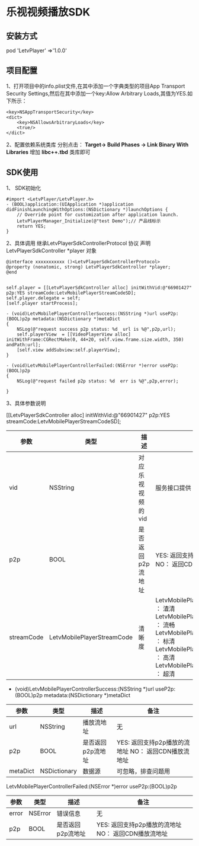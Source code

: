 乐视视频播放SDK
=============
安装方式
------------
pod 'LetvPlayer' =>'1.0.0'

项目配置
------------
1、打开项目中的info.plist文件,在其中添加一个字典类型的项目App Transport Security Settings,然后在其中添加一个key:Allow Arbitrary Loads,其值为YES.如下所示：

```
<key>NSAppTransportSecurity</key>
<dict>
    <key>NSAllowsArbitraryLoads</key>
    <true/>
</dict>
```
2、配置依赖系统类库
分别点击：
__Target-> Build Phases -> Link Binary With Libraries__ 
增加
__libc++.tbd__ 
类库即可

SDK使用
-------
1、 SDK初始化
```
#import <LetvPlayer/LetvPlayer.h>
- (BOOL)application:(UIApplication *)application didFinishLaunchingWithOptions:(NSDictionary *)launchOptions {
    // Override point for customization after application launch.
    LetvPlayerManager_Initialize(@"test Demo");// 产品线标示
    return YES;
}
```

2、具体调用
继承LetvPlayerSdkControllerProtocol 协议
声明 LetvPlayerSdkController *player 对象

```
@interface xxxxxxxxxxx ()<LetvPlayerSdkControllerProtocol>
@property (nonatomic, strong) LetvPlayerSdkController *player;
@end


self.player = [[LetvPlayerSdkController alloc] initWithVid:@"66901427" p2p:YES streamCode:LetvMobilePlayerStreamCodeSD];
self.player.delegate = self;
[self.player startProcess];

- (void)LetvMobilePlayerControllerSuccess:(NSString *)url useP2p:(BOOL)p2p metadata:(NSDictionary *)metaDict
{
    NSLog(@"request success p2p status: %d  url is %@",p2p,url);
    self.playerView  = [[VideoPlayerView alloc] initWithFrame:CGRectMake(0, 44+20, self.view.frame.size.width, 350) andPath:url];
    [self.view addSubview:self.playerView];
}

- (void)LetvMobilePlayerControllerFailed:(NSError *)error useP2p:(BOOL)p2p
{
    NSLog(@"request failed p2p status: %d  err is %@",p2p,error);

}
```

3、具体参数说明

[[LetvPlayerSdkController alloc] initWithVid:@"66901427" p2p:YES streamCode:LetvMobilePlayerStreamCodeSD];



| 参数 | 类型 | 描述  | 备注 |
| ------------- | ------------- | ------------- | ------------- |
| vid | NSString  | 对应乐视视频的vid  | 服务接口提供  |
| p2p  | BOOL  | 是否返回p2p流地址  | YES: 返回支持p2p播放的流地址  NO： 返回CDN播放流地址  |
| streamCode  | LetvMobilePlayerStreamCode  | 清晰度  | LetvMobilePlayerStreamCodeLD ： 渣清  LetvMobilePlayerStreamCodeMD ： 流畅 LetvMobilePlayerStreamCodeSD ： 标清  LetvMobilePlayerStreamCodeHD ： 高清 LetvMobilePlayerStreamCodeTD ： 超清   |

- (void)LetvMobilePlayerControllerSuccess:(NSString *)url useP2p:(BOOL)p2p metadata:(NSDictionary *)metaDict

| 参数 | 类型 | 描述  | 备注 |
| ------------- | ------------- | ------------- | ------------- |
| url | NSString  | 播放流地址  | 无  |
| p2p  | BOOL  | 是否返回p2p流地址  | YES: 返回支持p2p播放的流地址  NO： 返回CDN播放流地址  |
| metaDict  | NSDictionary | 数据源  | 可忽略，排查问题用  |

LetvMobilePlayerControllerFailed:(NSError *)error useP2p:(BOOL)p2p

| 参数 | 类型 | 描述  | 备注 |
| ------------- | ------------- | ------------- | ------------- |
| error | NSError  | 错误信息  | 无  |
| p2p  | BOOL  | 是否返回p2p流地址  | YES: 返回支持p2p播放的流地址  NO： 返回CDN播放流地址  |



